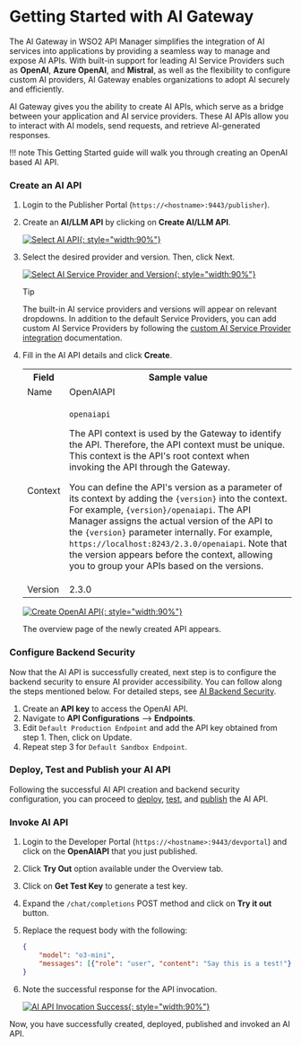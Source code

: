 # Getting Started with AI Gateway

The AI Gateway in WSO2 API Manager simplifies the integration of AI services into applications by providing a seamless way to manage and expose AI APIs. With built-in support for leading AI Service Providers such as **OpenAI**, **Azure OpenAI**, and **Mistral**, as well as the flexibility to configure custom AI providers, AI Gateway enables organizations to adopt AI securely and efficiently.

AI Gateway gives you the ability to create AI APIs, which serve as a bridge between your application and AI service providers. These AI APIs allow you to interact with AI models, send requests, and retrieve AI-generated responses.

!!! note
     This Getting Started guide will walk you through creating an OpenAI based AI API.

### Create an AI API

1. Login to the Publisher Portal (`https://<hostname>:9443/publisher`).

2. Create an **AI/LLM API** by clicking on **Create AI/LLM API**.

    [![Select AI API]({{base_path}}/assets/img/learn/ai-gateway/select-ai-api.png){: style="width:90%"}]({{base_path}}/assets/img/learn/ai-gateway/select-ai-api.png)

3. Select the desired provider and version. Then, click Next.

    [![Select AI Service Provider and Version]({{base_path}}/assets/img/learn/ai-gateway/select-service-provider.png){: style="width:90%"}]({{base_path}}/assets/img/learn/ai-gateway/select-service-provider.png)

    <div class="admonition tip">
    <p class="admonition-title">Tip</p>
    <p>The built-in AI service providers and versions will appear on relevant dropdowns. In addition to the default Service Providers, you can add custom AI Service Providers by following the <a href='{{base_path}}/ai-gateway/ai-vendor-management/custom-ai-vendors/overview'>custom AI Service Provider integration</a> documentation.</p>
    </div>

4. Fill in the AI API details and click **Create**.
    
    <table>
        <colgroup>
            <col/>
            <col/>
            <col/>
        </colgroup>
        <tbody>
            <tr>
                <th colspan="2">Field</th>
                <th>Sample value</th>
            </tr>
            <tr>
                <td colspan="2" class="confluenceTd">Name</td>
                <td class="confluenceTd">OpenAIAPI</td>
            </tr>
            <tr>
                <td colspan="2" class="confluenceTd">Context</td>
                <td class="confluenceTd">
                    <div class="content-wrapper">
                        <p><code>openaiapi</code></p>
                        <div>
                            <div class="confluence-information-macro-body">
                                <p>
                                    The API context is used by the Gateway to identify the API. 
                                    Therefore, the API context must be unique. This context is the 
                                    API's root context when invoking the API through the Gateway.
                                </p>
                            </div>
                            <div class="confluence-information-macro confluence-information-macro-tip">
                                <span class="aui-icon aui-icon-small aui-iconfont-approve confluence-information-macro-icon"></span>
                                <div class="confluence-information-macro-body">
                                    <p>
                                        You can define the API's version as a parameter of its context 
                                        by adding the <code>{version}</code> into the context. 
                                        For example, <code>{version}/openaiapi</code>. 
                                        The API Manager assigns the actual version of the API to the 
                                        <code>{version}</code> parameter internally. 
                                        For example, <code>https://localhost:8243/2.3.0/openaiapi</code>. 
                                        Note that the version appears before the context, allowing you 
                                        to group your APIs based on the versions.
                                    </p>
                                </div>
                            </div>
                        </div>
                    </div>
                </td>
            </tr>
            <tr>
                <td colspan="2" class="confluenceTd">Version</td>
                <td class="confluenceTd">2.3.0</td>
            </tr>
        </tbody>
    </table>

    [![Create OpenAI API]({{base_path}}/assets/img/learn/ai-gateway/create-openai-api.png){: style="width:90%"}]({{base_path}}/assets/img/learn/ai-gateway/create-openai-api.png)

    The overview page of the newly created API appears.

### Configure Backend Security

Now that the AI API is successfully created, next step is to configure the backend security to ensure AI provider accessibility. You can follow along the steps mentioned below. For detailed steps, see [AI Backend Security]({{base_path}}/ai-gateway/ai-backend-security/).

1. Create an **API key** to access the OpenAI API.
2. Navigate to **API Configurations** --> **Endpoints**.
3. Edit `Default Production Endpoint` and add the API key obtained from step 1. Then, click on Update.
4. Repeat step 3 for `Default Sandbox Endpoint`.

### Deploy, Test and Publish your AI API

Following the successful AI API creation and backend security configuration, you can proceed to [deploy]({{base_path}}/deploy-and-publish/deploy-on-gateway/deploy-api/deploy-an-api/), [test]({{base_path}}/design/create-api/create-rest-api/test-a-rest-api/), and [publish]({{base_path}}/deploy-and-publish/publish-on-dev-portal/publish-an-api) the AI API.

### Invoke AI API

1. Login to the Developer Portal (`https://<hostname>:9443/devportal`) and click on the **OpenAIAPI** that you just published.
2. Click **Try Out** option available under the Overview tab.
3. Click on **Get Test Key** to generate a test key.
4. Expand the `/chat/completions` POST method and click on **Try it out** button.
5. Replace the request body with the following:

    ```json
    {
        "model": "o3-mini",
        "messages": [{"role": "user", "content": "Say this is a test!"}]
    }
    ```

6. Note the successful response for the API invocation.

    [![AI API Invocation Success]({{base_path}}/assets/img/learn/ai-gateway/ai-api-invocation-success.png){: style="width:90%"}]({{base_path}}/assets/img/learn/ai-gateway/ai-api-invocation-success.png)

Now, you have successfully created, deployed, published and invoked an AI API.
